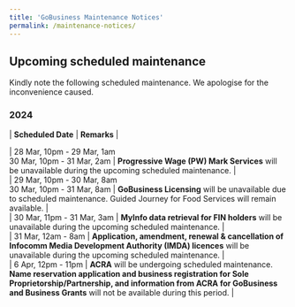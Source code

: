 ```yaml
---
title: 'GoBusiness Maintenance Notices'
permalink: /maintenance-notices/
---
```


## Upcoming scheduled maintenance

Kindly note the following scheduled maintenance. We apologise for the inconvenience caused.

### 2024 

| **Scheduled Date** | **Remarks** |  
    
                                                  
 

| 28 Mar, 10pm - 29 Mar, 1am<br>30 Mar, 10pm - 31 Mar, 2am | **Progressive Wage (PW) Mark Services** will be unavailable during the upcoming scheduled maintenance. |      
| 29 Mar, 10pm - 30 Mar, 8am<br>30 Mar, 10pm - 31 Mar, 8am | **GoBusiness Licensing** will be unavailable due to scheduled maintenance. Guided Journey for Food Services will remain available. |       
| 30 Mar, 11pm - 31 Mar, 3am | **MyInfo data retrieval for FIN holders** will be unavailable during the upcoming scheduled maintenance. |      
| 31 Mar, 12am - 8am | **Application, amendment, renewal & cancellation of Infocomm Media Development Authority (IMDA) licences** will be unavailable during the upcoming scheduled maintenance. |       
| 6 Apr, 12pm - 11pm | **ACRA** will be undergoing scheduled maintenance. **Name reservation application and business registration for Sole Proprietorship/Partnership, and information from ACRA for GoBusiness and Business Grants** will not be available during this period. |  






<script src="/jquery/jquery.min.js"></script>
<script src="/jquery/resize-tables.js"></script>
